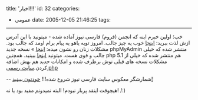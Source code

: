 title: 'اخبار!!!'
id: 32
categories:
  - عمومی
date: 2005-12-05 21:46:25
tags:
---

خب؛
اولین خبرم اینه که انجمن (فروم) فارسی نیوز آماده شده - میتونید با این آدرس ازش لذت ببرید: [اینجا](http://forum.farsinewsteam.com/?act=idx)
خوب یه چیز جالب. امروز تویه یاهو یه پیام برام اومد که جالب بود. مشکلات زنان رو نشون میده: [اینجا](http://blog.rootcoders.com/wp-content/womansproblems.jpg)
» نسخه جدید phpMyAdmin منتشر شده که خیلی جالب و قوی هست. میتونید [اینجا](http://www.phpmyadmin.net) ببینید.
همچنین php 5.1 هم منتشر شده که خیلی از مشکلات نسخه های قبلی توش برطرف شده و امکانات جدید هم بهش اضافه کردن.[سایت رسمی php](http://www.php.net)

-- شمارشگر معکوس سایت فارسی نیوز شروع شده!!! [خودتون ببینید!](http://www.farsinewsteam.com)

هیچوقت اینقد پربار نبودم! البته نمیدونم مفید بود یا نه! /:)